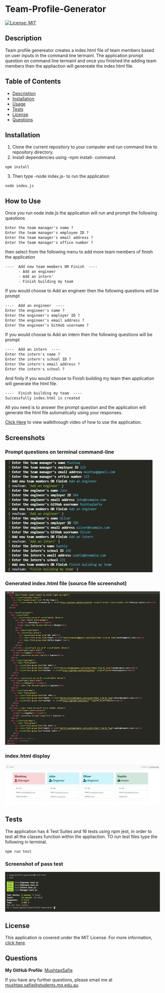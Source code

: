 # Team-Profile-Generator
[![License: MIT](https://img.shields.io/badge/License-MIT-yellow.svg)](https://opensource.org/licenses/MIT)

## Description
Team profile genereator creates a index.html file of team members based on user inputs in the command line termainl. The application prompt question on command line termainl and once you finished the adding team members then the appliaction will genereate the index.html file.

## Table of Contents
- [Description](#Description)
- [Installation](#Installation)
- [Usage](#Usage)
- [Tests](#Tests)
- [License](#License)
- [Questions](#Questions)

## Installation
1. Clone the current repository to your computer and run command line to repository directory.
2. Install dependencies using -npm install- command.
```
npm install
```
3. Then type -node index.js- to run the application
```
node index.js
```

## How to Use
Once you run node inde.js the application will run and prompt the following questions
```
Enter the team manager's name ?
Enter the team manager's employee ID ?
Enter the team manager's email address ?
Enter the team manager's office number ?
```
then select from the following menu to add more team members of finish the application
```
----  Add new team members OR Finish  ----
      - Add an engineer
      - Add an intern'
      - Finish building my team
```
If you would choose to Add an engineer then the following questions will be prompt
```
----  Add an engineer  ----
Enter the engineer's name ?
Enter the engineer's employer ID ?
Enter the engineer's email address ?
Enter the engineer's GitHub username ?
```
If you would choose to Add an intern then the following questions will be prompt
```
----  Add an intern  ----
Enter the intern's name ?
Enter the intern's school ID ?
Enter the intern's email address ?
Enter the intern's school ?
```
And finily if you would choose to Finish building my team then application will generate the html file.
```
----  Finish building my team  ----
Successfully index.html is created
```

All you need is to answer the prompt question and the application will generate the html file automatically using your responses.

[Click Here](https://drive.google.com/file/d/1jxbrEhsSHyNQBtOd_zqm-LFPxm8Zr_En/view) to view walkthrough video of how to use the application.

## Screenshots
### Prompt questions on terminal command-line
![Image of prompt questions](https://raw.githubusercontent.com/MushtaqSafie/Team-Profile-Generator/main/assets/prompt.JPG)

### Generated index.html file (source file screenshot)
![Image of index.html source file](https://raw.githubusercontent.com/MushtaqSafie/Team-Profile-Generator/main/assets/html.JPG)

### index.html display
![Image of index.html](https://raw.githubusercontent.com/MushtaqSafie/Team-Profile-Generator/main/assets/output.JPG)


## Tests
The application has 4 Test Suites and 16 tests using npm jest, in order to test all the classes function within the appliaction. TO run test files type the following in terminal.
```
npm run test
```

### Screenshot of pass test
![test](https://raw.githubusercontent.com/MushtaqSafie/Team-Profile-Generator/main/assets/test.JPG)


## License
This application is covered under the MIT License.
For more information, [click here](https://opensource.org/licenses/MIT).

## Questions
**My GitHub Profile**: [MushtaqSafie](https://github.com/MushtaqSafie)

If you have any further questions, please email me at [mushtaq.safie@students.mq.edu.au](mailto:mushtaq.safie@students.mq.edu.au).
